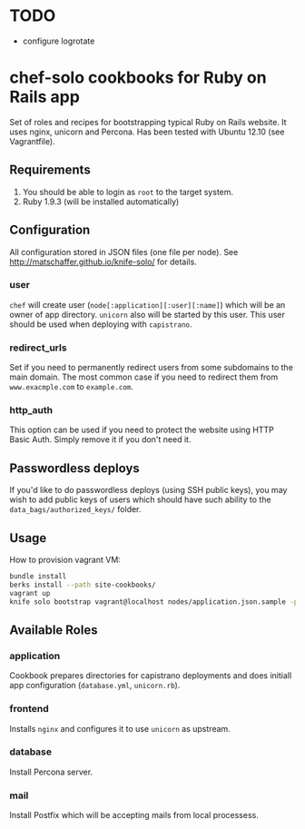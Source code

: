 # TODO

* configure logrotate

# chef-solo cookbooks for Ruby on Rails app

Set of roles and recipes for bootstrapping typical Ruby on Rails website. It uses nginx, unicorn and 
Percona. Has been tested with Ubuntu 12.10 (see Vagrantfile).

## Requirements

1. You should be able to login as `root` to the target system.
2. Ruby 1.9.3 (will be installed automatically)

## Configuration

All configuration stored in JSON files (one file per node). See http://matschaffer.github.io/knife-solo/ for details.

### user

```chef``` will create user (```node[:application][:user][:name]```) which will be an owner of app directory. ```unicorn``` also will be started by this user. This user should be used when deploying with ```capistrano```.

### redirect_urls

Set if you need to permanently redirect users from some subdomains to the main domain. The most common case
if you need to redirect them from ```www.exacmple.com``` to ```example.com```.

### http_auth

This option can be used if you need to protect the website using HTTP Basic Auth. Simply remove it if you don't need it.

## Passwordless deploys

If you'd like to do passwordless deploys (using SSH public keys), you may wish to add public keys of users which should have such ability to the ```data_bags/authorized_keys/``` folder.

## Usage

How to provision vagrant VM:

```bash
bundle install
berks install --path site-cookbooks/
vagrant up
knife solo bootstrap vagrant@localhost nodes/application.json.sample -p 2222 -i ~/.vagrant.d/insecure_private_key
```

## Available Roles

### application

Cookbook prepares directories for capistrano deployments and does initiall app configuration (```database.yml```, ```unicorn.rb```).

### frontend

Installs ```nginx``` and configures it to use ```unicorn``` as upstream.

### database

Install Percona server.

### mail

Install Postfix which will be accepting mails from local processess.

